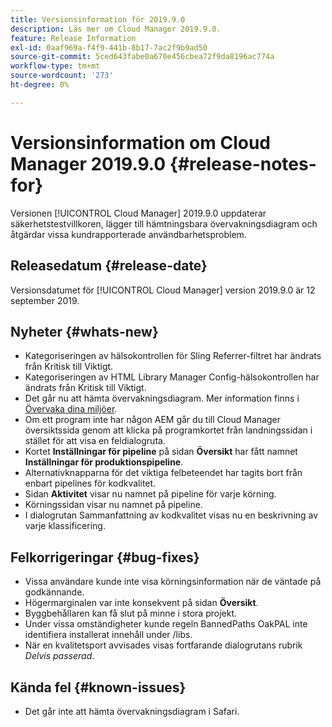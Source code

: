 ```yaml
---
title: Versionsinformation för 2019.9.0
description: Läs mer om Cloud Manager 2019.9.0.
feature: Release Information
exl-id: 0aaf969a-f4f9-441b-8b17-7ac2f9b9ad50
source-git-commit: 5ced643fabe0a670e456cbea72f9da8196ac774a
workflow-type: tm+mt
source-wordcount: '273'
ht-degree: 0%

---
```


# Versionsinformation om Cloud Manager 2019.9.0 {#release-notes-for}

Versionen [!UICONTROL Cloud Manager] 2019.9.0 uppdaterar säkerhetstestvillkoren, lägger till hämtningsbara övervakningsdiagram och åtgärdar vissa kundrapporterade användbarhetsproblem.

## Releasedatum {#release-date}

Versionsdatumet för [!UICONTROL Cloud Manager] version 2019.9.0 är 12 september 2019.

## Nyheter {#whats-new}

* Kategoriseringen av hälsokontrollen för Sling Referrer-filtret har ändrats från Kritisk till Viktigt.
* Kategoriseringen av HTML Library Manager Config-hälsokontrollen har ändrats från Kritisk till Viktigt.
* Det går nu att hämta övervakningsdiagram. Mer information finns i [Övervaka dina miljöer](/help/using/monitoring-environments.md).
* Om ett program inte har någon AEM går du till Cloud Manager översiktssida genom att klicka på programkortet från landningssidan i stället för att visa en feldialogruta.
* Kortet **Inställningar för pipeline** på sidan **Översikt** har fått namnet **Inställningar för produktionspipeline**.
* Alternativknapparna för det viktiga felbeteendet har tagits bort från enbart pipelines för kodkvalitet.
* Sidan **Aktivitet** visar nu namnet på pipeline för varje körning.
* Körningssidan visar nu namnet på pipeline.
* I dialogrutan Sammanfattning av kodkvalitet visas nu en beskrivning av varje klassificering.

## Felkorrigeringar {#bug-fixes}

* Vissa användare kunde inte visa körningsinformation när de väntade på godkännande.
* Högermarginalen var inte konsekvent på sidan **Översikt**.
* Byggbehållaren kan få slut på minne i stora projekt.
* Under vissa omständigheter kunde regeln BannedPaths OakPAL inte identifiera installerat innehåll under /libs.
* När en kvalitetsport avvisades visas fortfarande dialogrutans rubrik *Delvis passerad*.

## Kända fel {#known-issues}

* Det går inte att hämta övervakningsdiagram i Safari.
